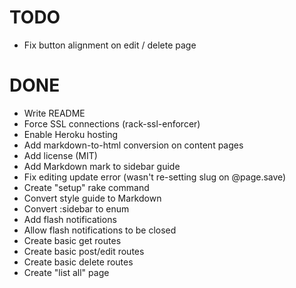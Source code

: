TODO
====
+ Fix button alignment on edit / delete page

DONE
====
+ Write README
+ Force SSL connections (rack-ssl-enforcer)
+ Enable Heroku hosting
+ Add markdown-to-html conversion on content pages
+ Add license (MIT)
+ Add Markdown mark to sidebar guide
+ Fix editing update error (wasn't re-setting slug on @page.save)
+ Create "setup" rake command
+ Convert style guide to Markdown
+ Convert :sidebar to enum
+ Add flash notifications
+ Allow flash notifications to be closed
+ Create basic get routes
+ Create basic post/edit routes
+ Create basic delete routes
+ Create "list all" page